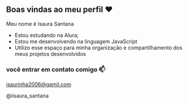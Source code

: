 ## Boas vindas ao meu perfil ❤️

Meu nome é Isaura Santana

- Estou estudando na Alura;
- Estou me desenvolvendo na linguagem JavaScript
- Utilizo esse espaço para minha organização e compartilhamento dos meus projetos desenvolvidos 

### você entrar em contato comigo 📫

isaurinha2006@gamil.com

@iisaura_santana
